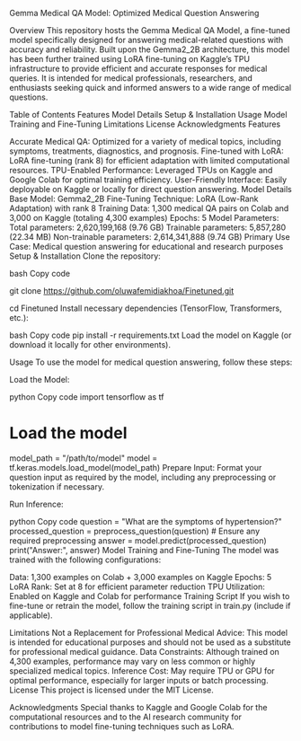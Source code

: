 Gemma Medical QA Model: Optimized Medical Question Answering

Overview
This repository hosts the Gemma Medical QA Model, a fine-tuned model specifically designed for answering medical-related questions with accuracy and reliability. Built upon the Gemma2_2B architecture, this model has been further trained using LoRA fine-tuning on Kaggle’s TPU infrastructure to provide efficient and accurate responses for medical queries. It is intended for medical professionals, researchers, and enthusiasts seeking quick and informed answers to a wide range of medical questions.

Table of Contents
Features
Model Details
Setup & Installation
Usage
Model Training and Fine-Tuning
Limitations
License
Acknowledgments
Features

Accurate Medical QA: Optimized for a variety of medical topics, including symptoms, treatments, diagnostics, and prognosis.
Fine-tuned with LoRA: LoRA fine-tuning (rank 8) for efficient adaptation with limited computational resources.
TPU-Enabled Performance: Leveraged TPUs on Kaggle and Google Colab for optimal training efficiency.
User-Friendly Interface: Easily deployable on Kaggle or locally for direct question answering.
Model Details
Base Model: Gemma2_2B
Fine-Tuning Technique: LoRA (Low-Rank Adaptation) with rank 8
Training Data: 1,300 medical QA pairs on Colab and 3,000 on Kaggle (totaling 4,300 examples)
Epochs: 5
Model Parameters:
Total parameters: 2,620,199,168 (9.76 GB)
Trainable parameters: 5,857,280 (22.34 MB)
Non-trainable parameters: 2,614,341,888 (9.74 GB)
Primary Use Case: Medical question answering for educational and research purposes
Setup & Installation
Clone the repository:

bash
Copy code

git clone https://github.com/oluwafemidiakhoa/Finetuned.git

cd Finetuned
Install necessary dependencies (TensorFlow, Transformers, etc.):

bash
Copy code
pip install -r requirements.txt
Load the model on Kaggle (or download it locally for other environments).

Usage
To use the model for medical question answering, follow these steps:

Load the Model:

python
Copy code
import tensorflow as tf

# Load the model
model_path = "/path/to/model"
model = tf.keras.models.load_model(model_path)
Prepare Input: Format your question input as required by the model, including any preprocessing or tokenization if necessary.

Run Inference:

python
Copy code
question = "What are the symptoms of hypertension?"
processed_question = preprocess_question(question)  # Ensure any required preprocessing
answer = model.predict(processed_question)
print("Answer:", answer)
Model Training and Fine-Tuning
The model was trained with the following configurations:

Data: 1,300 examples on Colab + 3,000 examples on Kaggle
Epochs: 5
LoRA Rank: Set at 8 for efficient parameter reduction
TPU Utilization: Enabled on Kaggle and Colab for performance
Training Script
If you wish to fine-tune or retrain the model, follow the training script in train.py (include if applicable).

Limitations
Not a Replacement for Professional Medical Advice: This model is intended for educational purposes and should not be used as a substitute for professional medical guidance.
Data Constraints: Although trained on 4,300 examples, performance may vary on less common or highly specialized medical topics.
Inference Cost: May require TPU or GPU for optimal performance, especially for larger inputs or batch processing.
License
This project is licensed under the MIT License.

Acknowledgments
Special thanks to Kaggle and Google Colab for the computational resources and to the AI research community for contributions to model fine-tuning techniques such as LoRA.
